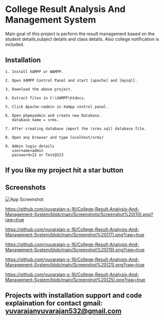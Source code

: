 
# College Result Analysis And Management System

Main goal of this project is perform the result management based on the student details,subject details and class details.
Also college notification is included.


## Installation

    1. Install XAMPP or WAMPP.

    2. Open XAMPP Control Panal and start [apache] and [mysql].

    3. Download the above project.

    4. Extract files in C:\XAMPP\htdocs.

    5. Click Apache->admin in Xampp control panal.
    
    6. Open phpmyadmin and create new Database.
       database name = srms.

    7. After creating database import the (srms.sql) database file.
 
    8. Open any browser and type localhost/srms/

    9. Admin login details
       username=admin
       password=12 or Test@123
## If you like my project hit a star button

   
## Screenshots

![App Screenshot](https://via.placeholder.com/468x300?text=App+Screenshot+Here)


https://github.com/yuvarajan-s-16/College-Result-Analysis-And-Management-System/blob/main/Screenshots/Screenshot%20(10).png?raw=true



https://github.com/yuvarajan-s-16/College-Result-Analysis-And-Management-System/blob/main/Screenshot%20(17).png?raw=true

https://github.com/yuvarajan-s-16/College-Result-Analysis-And-Management-System/blob/main/Screenshot%20(19).png?raw=true

https://github.com/yuvarajan-s-16/College-Result-Analysis-And-Management-System/blob/main/Screenshot%20(21).png?raw=true

https://github.com/yuvarajan-s-16/College-Result-Analysis-And-Management-System/blob/main/Screenshot%20(25).png?raw=true



## Projects with installation support and code explaination for contact gmail: yuvarajanyuvarajan532@gmail.com

